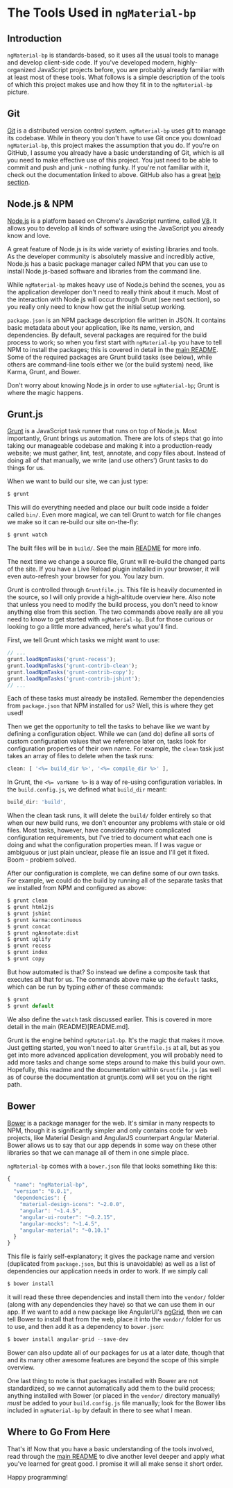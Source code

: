# The Tools Used in `ngMaterial-bp`

## Introduction

`ngMaterial-bp` is standards-based, so it uses all the usual tools to manage
and develop client-side code. If you've developed modern, highly-organized
JavaScript projects before, you are probably already familiar with at least most
of these tools. What follows is a simple description of the tools of which this
project makes use and how they fit in to the `ngMaterial-bp` picture.

## Git

[Git](http://git-scm.com/) is a distributed version control system.
`ngMaterial-bp` uses git to manage its codebase. While in theory you don't have
to use Git once you download `ngMaterial-bp`, this project makes the assumption
that you do. If you're on GitHub, I assume you already have a basic
understanding of Git, which is all you need to make effective use of this
project. You just need to be able to commit and push and junk - nothing funky.
If you're not familiar with it, check out the documentation linked to above.
GitHub also has a great [help section](https://help.github.com/).

## Node.js & NPM

[Node.js](http://nodejs.org) is a platform based on Chrome's JavaScript runtime,
called [V8](http://code.google.com/p/v8/). It allows you to develop all kinds of
software using the JavaScript you already know and love.

A great feature of Node.js is its wide variety of existing libraries and tools.
As the developer community is absolutely massive and incredibly active, Node.js
has a basic package manager called NPM that you can use to install Node.js-based
software and libraries from the command line.

While `ngMaterial-bp` makes heavy use of Node.js behind the scenes, you as the
application developer don't need to really think about it much. Most of the
interaction with Node.js will occur through Grunt (see next section), so you
really only need to know how get the initial setup working.

`package.json` is an NPM package description file written in JSON. It contains
basic metadata about your application, like its name, version, and dependencies.
By default, several packages are required for the build process to work; so when
you first start with `ngMaterial-bp` you have to tell NPM to install the
packages; this is covered in detail in the [main README](README.md). Some of
the required packages are Grunt build tasks (see below), while others are
command-line tools either we (or the build system) need, like Karma, Grunt, and
Bower.

Don't worry about knowing Node.js in order to use `ngMaterial-bp`; Grunt is
where the magic happens.

## Grunt.js

[Grunt](http://gruntjs.com) is a JavaScript task runner that runs on top of
Node.js. Most importantly, Grunt brings us automation. There are lots of steps
that go into taking our manageable codebase and making it into a
production-ready website; we must gather, lint, test, annotate, and copy files
about. Instead of doing all of that manually, we write (and use others') Grunt
tasks to do things for us.

When we want to build our site, we can just type:

```sh
$ grunt
```

This will do everything needed and place our built code inside a folder called
`bin/`. Even more magical, we can tell Grunt to watch for file changes we make
so it can re-build our site on-the-fly:

```sh
$ grunt watch
```

The built files will be in `build/`. See the main [README](README.md) for more
info.

The next time we change a source file, Grunt will re-build the changed parts of
the site. If you have a Live Reload plugin installed in your browser, it will
even auto-refresh your browser for you. You lazy bum.

Grunt is controlled through `Gruntfile.js`. This file is heavily documented in
the source, so I will only provide a high-altitude overview here. Also note that
unless you need to modify the build process, you don't need to know anything
else from this section. The two commands above really are all you need to know
to get started with `ngMaterial-bp`. But for those curious or looking to go a
little more advanced, here's what you'll find.

First, we tell Grunt which tasks we might want to use:

```js
// ...
grunt.loadNpmTasks('grunt-recess');
grunt.loadNpmTasks('grunt-contrib-clean');
grunt.loadNpmTasks('grunt-contrib-copy');
grunt.loadNpmTasks('grunt-contrib-jshint');
// ...
```

Each of these tasks must already be installed. Remember the dependencies from
`package.json` that NPM installed for us? Well, this is where they get used!

Then we get the opportunity to tell the tasks to behave like we want by
defining a configuration object. While we can (and do) define all sorts of
custom configuration values that we reference later on, tasks look for
configuration properties of their own name. For example, the `clean` task just
takes an array of files to delete when the task runs:

```js
clean: [ '<%= build_dir %>', '<%= compile_dir %>' ],
```

In Grunt, the `<%= varName %>` is a way of re-using configuration variables.
In the `build.config.js`, we defined what `build_dir` meant:

```js
build_dir: 'build',
```

When the clean task runs, it will delete the `build/` folder entirely so that
when our new build runs, we don't encounter any problems with stale or old
files. Most tasks, however, have considerably more complicated configuration
requirements, but I've tried to document what each one is doing and what the
configuration properties mean. If I was vague or ambiguous or just plain
unclear, please file an issue and I'll get it fixed. Boom - problem solved.

After our configuration is complete, we can define some of our own tasks. For
example, we could do the build by running all of the separate tasks that we
installed from NPM and configured as above:

```sh
$ grunt clean
$ grunt html2js
$ grunt jshint
$ grunt karma:continuous
$ grunt concat
$ grunt ngAnnotate:dist
$ grunt uglify
$ grunt recess
$ grunt index
$ grunt copy
```

But how automated is that? So instead we define a composite task that executes
all that for us. The commands above make up the `default` tasks, which can be
run by typing *either* of these commands:

```js
$ grunt
$ grunt default
```

We also define the `watch` task discussed earlier. This is covered in more
detail in the main (README)[README.md].

Grunt is the engine behind `ngMaterial-bp`. It's the magic that makes it move.
Just getting started, you won't need to alter `Gruntfile.js` at all, but
as you get into more advanced application development, you will probably need to
add more tasks and change some steps around to make this build your own.
Hopefully, this readme and the documentation within `Gruntfile.js` (as well as
of course the documentation at gruntjs.com) will set you on the right path.

## Bower

[Bower](bower.io) is a package manager for the web. It's similar in many
respects to NPM, though it is significantly simpler and only contains code for
web projects, like Material Design and AngularJS counterpart Angular
Material. Bower allows us to say that our app depends in some way on these
other libraries so that we can manage all of them in one simple place.

`ngMaterial-bp` comes with a `bower.json` file that looks something like this:

```js
{
  "name": "ngMaterial-bp",
  "version": "0.0.1",
  "dependencies": {
    "material-design-icons": "~2.0.0",
    "angular": "~1.4.5",
    "angular-ui-router": "~0.2.15",
    "angular-mocks": "~1.4.5",
    "angular-material": "~0.10.1"
  }
}
```

This file is fairly self-explanatory; it gives the package name and version
(duplicated from `package.json`, but this is unavoidable) as well as a list of
dependencies our application needs in order to work. If we simply call

```sh
$ bower install
```

it will read these three dependencies and install them into the `vendor/` folder
(along with any dependencies they have) so that we can use them in our app. If
we want to add a new package like AngularUI's
[ngGrid](http://angular-ui.github.io/ng-grid/), then we can tell Bower to
install that from the web, place it into the `vendor/` folder for us to use, and
then add it as a dependency to `bower.json`:

```js
$ bower install angular-grid --save-dev
```

Bower can also update all of our packages for us at a later date, though that
and its many other awesome features are beyond the scope of this simple
overview.

One last thing to note is that packages installed with Bower are not
standardized, so we cannot automatically add them to the build process; anything
installed with Bower (or placed in the `vendor/` directory manually) *must* be
added to your `build.config.js` file manually; look for the Bower libs included
in `ngMaterial-bp` by default in there to see what I mean.

## Where to Go From Here

That's it! Now that you have a basic understanding of the tools involved, read
through the [main README](README.md) to dive another level deeper and apply what
you've learned for great good. I promise it will all make sense it short order.

Happy programming!

